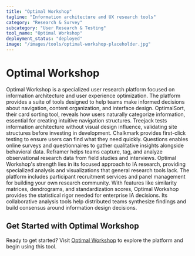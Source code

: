 ```yaml
---
title: "Optimal Workshop"
tagline: "Information architecture and UX research tools"
category: "Research & Survey"
subcategory: "User Research & Testing"
tool_name: "Optimal Workshop"
deployment_status: "deployed"
image: "/images/tools/optimal-workshop-placeholder.jpg"
---
```


# Optimal Workshop

Optimal Workshop is a specialized user research platform focused on information architecture and user experience optimization. The platform provides a suite of tools designed to help teams make informed decisions about navigation, content organization, and interface design. OptimalSort, their card sorting tool, reveals how users naturally categorize information, essential for creating intuitive navigation structures. Treejack tests information architecture without visual design influence, validating site structures before investing in development. Chalkmark provides first-click testing to ensure users can find what they need quickly. Questions enables online surveys and questionnaires to gather qualitative insights alongside behavioral data. Reframer helps teams capture, tag, and analyze observational research data from field studies and interviews. Optimal Workshop's strength lies in its focused approach to IA research, providing specialized analysis and visualizations that general research tools lack. The platform includes participant recruitment services and panel management for building your own research community. With features like similarity matrices, dendrograms, and standardization scores, Optimal Workshop provides the statistical rigor needed for enterprise IA decisions. Its collaborative analysis tools help distributed teams synthesize findings and build consensus around information design decisions.
## Get Started with Optimal Workshop

Ready to get started? Visit [Optimal Workshop](https://optimalworkshop.com) to explore the platform and begin using this tool.
